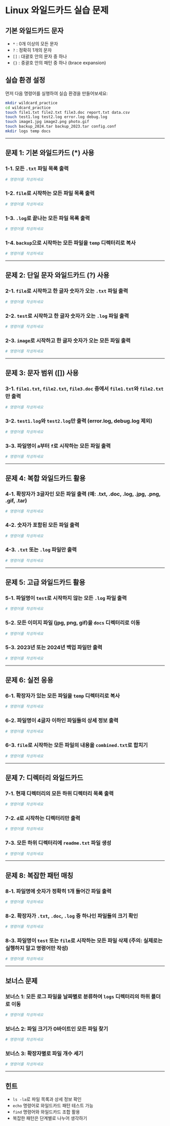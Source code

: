 # Linux 와일드카드 실습 문제

## 기본 와일드카드 문자
- `*` : 0개 이상의 모든 문자
- `?` : 정확히 1개의 문자
- `[]` : 대괄호 안의 문자 중 하나
- `{}` : 중괄호 안의 패턴 중 하나 (brace expansion)

## 실습 환경 설정
먼저 다음 명령어를 실행하여 실습 환경을 만들어보세요:

```bash
mkdir wildcard_practice
cd wildcard_practice
touch file1.txt file2.txt file3.doc report.txt data.csv
touch test1.log test2.log error.log debug.log
touch image1.jpg image2.png photo.gif
touch backup_2024.tar backup_2023.tar config.conf
mkdir logs temp docs
```

---

## 문제 1: 기본 와일드카드 (*) 사용

### 1-1. 모든 `.txt` 파일 목록 출력
```bash
# 명령어를 작성하세요
```

### 1-2. `file`로 시작하는 모든 파일 목록 출력
```bash
# 명령어를 작성하세요
```

### 1-3. `.log`로 끝나는 모든 파일 목록 출력
```bash
# 명령어를 작성하세요
```

### 1-4. `backup`으로 시작하는 모든 파일을 `temp` 디렉터리로 복사
```bash
# 명령어를 작성하세요
```

---

## 문제 2: 단일 문자 와일드카드 (?) 사용

### 2-1. `file`로 시작하고 한 글자 숫자가 오는 `.txt` 파일 출력
```bash
# 명령어를 작성하세요
```

### 2-2. `test`로 시작하고 한 글자 숫자가 오는 `.log` 파일 출력
```bash
# 명령어를 작성하세요
```

### 2-3. `image`로 시작하고 한 글자 숫자가 오는 모든 파일 출력
```bash
# 명령어를 작성하세요
```

---

## 문제 3: 문자 범위 ([]) 사용

### 3-1. `file1.txt`, `file2.txt`, `file3.doc` 중에서 `file1.txt`와 `file2.txt`만 출력
```bash
# 명령어를 작성하세요
```

### 3-2. `test1.log`와 `test2.log`만 출력 (error.log, debug.log 제외)
```bash
# 명령어를 작성하세요
```

### 3-3. 파일명이 `a`부터 `f`로 시작하는 모든 파일 출력
```bash
# 명령어를 작성하세요
```

---

## 문제 4: 복합 와일드카드 활용

### 4-1. 확장자가 3글자인 모든 파일 출력 (예: .txt, .doc, .log, .jpg, .png, .gif, .tar)
```bash
# 명령어를 작성하세요
```

### 4-2. 숫자가 포함된 모든 파일 출력
```bash
# 명령어를 작성하세요
```

### 4-3. `.txt` 또는 `.log` 파일만 출력
```bash
# 명령어를 작성하세요
```

---

## 문제 5: 고급 와일드카드 활용

### 5-1. 파일명이 `test`로 시작하지 않는 모든 `.log` 파일 출력
```bash
# 명령어를 작성하세요
```

### 5-2. 모든 이미지 파일 (jpg, png, gif)을 `docs` 디렉터리로 이동
```bash
# 명령어를 작성하세요
```

### 5-3. 2023년 또는 2024년 백업 파일만 출력
```bash
# 명령어를 작성하세요
```

---

## 문제 6: 실전 응용

### 6-1. 확장자가 있는 모든 파일을 `temp` 디렉터리로 복사
```bash
# 명령어를 작성하세요
```

### 6-2. 파일명이 4글자 이하인 파일들의 상세 정보 출력
```bash
# 명령어를 작성하세요
```

### 6-3. `file`로 시작하는 모든 파일의 내용을 `combined.txt`로 합치기
```bash
# 명령어를 작성하세요
```

---

## 문제 7: 디렉터리 와일드카드

### 7-1. 현재 디렉터리의 모든 하위 디렉터리 목록 출력
```bash
# 명령어를 작성하세요
```

### 7-2. `d`로 시작하는 디렉터리만 출력
```bash
# 명령어를 작성하세요
```

### 7-3. 모든 하위 디렉터리에 `readme.txt` 파일 생성
```bash
# 명령어를 작성하세요
```

---

## 문제 8: 복잡한 패턴 매칭

### 8-1. 파일명에 숫자가 정확히 1개 들어간 파일 출력
```bash
# 명령어를 작성하세요
```

### 8-2. 확장자가 `.txt`, `.doc`, `.log` 중 하나인 파일들의 크기 확인
```bash
# 명령어를 작성하세요
```

### 8-3. 파일명이 `test` 또는 `file`로 시작하는 모든 파일 삭제 (주의: 실제로는 실행하지 말고 명령어만 작성)
```bash
# 명령어를 작성하세요
```

---

## 보너스 문제

### 보너스 1: 모든 로그 파일을 날짜별로 분류하여 `logs` 디렉터리의 하위 폴더로 이동
```bash
# 명령어를 작성하세요
```

### 보너스 2: 파일 크기가 0바이트인 모든 파일 찾기
```bash
# 명령어를 작성하세요
```

### 보너스 3: 확장자별로 파일 개수 세기
```bash
# 명령어를 작성하세요
```

---

## 힌트
- `ls -la`로 파일 목록과 상세 정보 확인
- `echo` 명령어로 와일드카드 패턴 테스트 가능
- `find` 명령어와 와일드카드 조합 활용
- 복잡한 패턴은 단계별로 나누어 생각하기